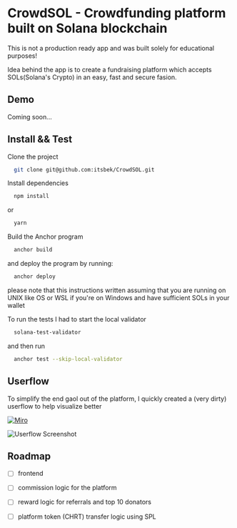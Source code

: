 
# CrowdSOL - Crowdfunding platform built on Solana blockchain

This is not a production ready app and was built solely for educational purposes!

Idea behind the app is to create a fundraising platform which accepts SOLs(Solana's Crypto) in an easy, fast and secure fasion.

## Demo

Coming soon...


## Install && Test

Clone the project

```bash
  git clone git@github.com:itsbek/CrowdSOL.git
```

Install dependencies

```bash
  npm install
```
  or
```bash
  yarn
```

Build the Anchor program

```bash
  anchor build
```

and deploy the program by running:

```bash
  anchor deploy
```
please note that this instructions written assuming that you are running on UNIX like OS or WSL if you're on Windows and have sufficient SOLs in your wallet


To run the tests I had to start the local validator 
```bash
  solana-test-validator
```
and then run 
```bash
  anchor test --skip-local-validator
```

## Userflow 
To simplify the end gaol out of the platform, I quickly created a (very dirty) userflow to help visualize better

[![Miro](https://img.shields.io/badge/Miro-050038?style=for-the-badge&logo=Miro&logoColor=white)](https://miro.com/app/board/uXjVOyF3qBM=/)

![Userflow Screenshot](https://imgur.com/a/3X3rnNE)

## Roadmap

- [ ]  frontend
- [ ]  commission logic for the platform
- [ ]  reward logic for referrals and top 10 donators 
- [ ]  platform token (CHRT) transfer logic using SPL


